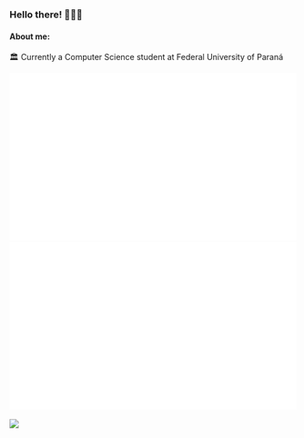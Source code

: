 
### Hello there! 👨🏻‍💻

#### About me:
🏛 Currently a Computer Science student at Federal University of Paraná



<!-- Créditos GitHub-Stats: (https://github.com/jstrieb/github-stats) -->
<a href="https://github.com/Gusta-Luiz/GitHub_Stats">
<img src="https://github.com/Gusta-Luiz/GitHub_Stats/blob/master/generated/overview.svg#gh-dark-mode-only" />
<img src="https://github.com/Gusta-Luiz/GitHub_Stats/blob/master/generated/languages.svg#gh-dark-mode-only" />
</a>

 <a href="https://instagram.com/pqpgustaffs" target="_blank"> <img src="https://img.shields.io/badge/-Instagram-blueviolet?style=for-the- badge&logo=instagram&logoColor=white" target="_blank"></a> 

